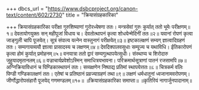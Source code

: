 +++
dbcs_url = "https://www.dsbcproject.org/canon-text/content/602/2730"
title = "क्रियासंग्रहकारिका"

+++
क्रियासंग्रहकारिका
परीक्षा गुरुशिष्याणां गुरोरध्येषणा ततः।
मन्त्रसेवां गुरुः कुर्यात् ततो भूमेः परीक्षणम्॥१॥
देवतायोगयुक्तः सन् महीपूजां विधाय च।
देवतोत्थापनं कृत्वा शोधयेन्मेदिनीं ततः॥२॥
यवानां रोपणं कृत्वा जाङ्गुली चापि पूजयेत्।
सूत्रं संपात्य यत्नेन वास्तुनागं परीक्षयेत्॥३॥
इष्टकालक्षणं सम्यग् ज्ञात्वादिग्रहणं ततः।
सम्यगायव्ययौ ज्ञात्वा प्रासादस्य च लक्षणम्॥४॥
देवदिक्पालवसुधाः सम्पूज्य च यथाविधि।
ईतिकारोपणं कृत्वा होमं कुर्यात् प्रमोहनम्॥५॥
वनयात्रा ततो द्वारं सम्यगुत्थापयेत्सुधीः।
संस्थाप्य च शिरोदारु जुहुयादमृतानलम्॥६॥
वज्राचार्यप्रवेशोऽस्मिन् समाधित्रयभावना।
परिक्रमार्थसूत्राणां पातनं रजसामपि॥७॥
अग्निक्रियाविधानं च पिण्डिकास्थापनं ततः।
सव्यक्षणेन निष्पाद्य प्रतिमां स्थापयेत्ततः॥८॥
चित्रकर्म वलिः पिण्डी गण्डिकालक्षणं ततः।
एतेषां च प्रतिष्ठानं प्रव्रज्याग्रहणं तथा॥९॥
लक्षणं धर्मधातूनां ध्वजानामवरोपणम्।
जीर्णोद्धारोपसंहारौ पूजयेद् गणमण्डलम्॥१०॥
॥क्रियासंग्रहकारिका समाप्ता॥
॥कृतिरियं नागार्जुनपादानाम्॥
